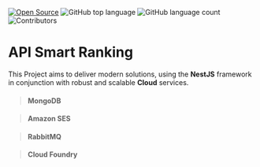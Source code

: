 [![Open Source](https://badges.frapsoft.com/os/v1/open-source.svg?v=103)](https://opensource.org/)
![GitHub top language](https://img.shields.io/github/languages/top/williamkoller/api-smartranking)
![GitHub language count](https://img.shields.io/github/languages/count/williamkoller/api-smartranking)
![Contributors](https://img.shields.io/github/contributors/williamkoller/api-smartranking?color=%1E90FF&logoColor=%1E90FF&style=flat)

# **API Smart Ranking**

This Project aims to deliver modern solutions, using the **NestJS** framework in conjunction with robust and scalable **Cloud** services.

> #### MongoDB

> #### Amazon SES

> #### RabbitMQ

> #### Cloud Foundry
